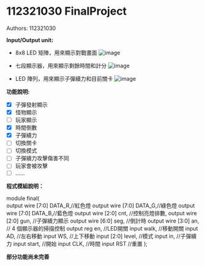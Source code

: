 # 112321030 FinalProject
Authors: 112321030

**Input/Output unit:**
- 8x8 LED 矩陣，用來顯示對戰畫面
  ![image](https://github.com/user-attachments/assets/9eededd5-deb7-4062-a3f0-c128c1a07524)

- 七段顯示器，用來顯示剩餘時間和計分
  ![image](https://github.com/user-attachments/assets/465e8f28-0972-40ff-afeb-388166ee39c2)

- LED 陣列，用來顯示子彈續力和目前關卡
  ![image](https://github.com/user-attachments/assets/2959eb61-ec30-4f7c-8bc9-43cbe86cb1cc)


**功能說明:**

- [x] 子彈發射顯示
- [x] 怪物顯示
- [ ] 玩家顯示
- [x] 時間倒數
- [x] 子彈續力
- [ ] 切換關卡
- [ ] 切換模式
- [ ] 子彈續力攻擊傷害不同
- [ ] 玩家會被攻擊
- [ ] ......

**程式模組說明：**

module final(    
    output wire [7:0] DATA_R,//紅色燈
    output wire [7:0] DATA_G,//綠色燈
    output wire [7:0] DATA_B,//藍色燈
    output wire [2:0] cnt,   //控制亮燈排數,
    output wire [2:0] gun,   //子彈續力顯示
    output wire [6:0] seg,   //倒計時
    output wire [3:0] an,    // 4 個顯示器的掃描控制
	  output reg en,           //LED開關
    input walk,              //移動開關
    input AD,                //左右移動
    input WS,                //上下移動
    input [2:0] level,       //模式
    input in,                //子彈續力
    input start,             //開始
    input CLK,               //時間
    input RST                //重置
);

**部分功能尚未完善**

